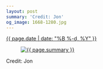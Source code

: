 ```yaml
---
layout: post
summary: 'Credit: Jon'
og_image: 1668-1280.jpg
---
```


<p>
 <time>
  <a href="/1668">
   {{ page.date | date: "%B %-d, %Y" }}
  </a>
 </time>
 <a href="/1668">
  <figure data-taken="8/7/2022">
   <img alt="{{ page.summary }}" sizes="(min-width: 700px) 50vw, calc(100vw - 2rem)" src="{{ site.assets_url }}/1668-640.jpg" srcset="{{ site.assets_url }}/1668-320.jpg 320w, {{ site.assets_url }}/1668-640.jpg 640w, {{ site.assets_url }}/1668-960.jpg 960w, {{ site.assets_url }}/1668-1280.jpg 1280w"/>
  </figure>
 </a>
 <span>
  Credit: Jon
 </span>
</p>
